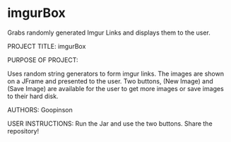 # imgurBox
Grabs randomly generated Imgur Links and displays them to the user.

PROJECT TITLE: 
imgurBox

PURPOSE OF PROJECT: 

Uses random string generators to form imgur links. The images are shown on a JFrame and presented to the user. Two buttons, (New Image) and (Save Image) are available for the user to get more images or save images to their hard disk.

AUTHORS:
Goopinson

USER INSTRUCTIONS:
Run the Jar and use the two buttons.
Share the repository!
